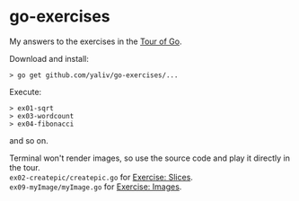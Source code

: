 # go-exercises
My answers to the exercises in the [Tour of Go](//tour.golang.org).

Download and install:
```
> go get github.com/yaliv/go-exercises/...
```
Execute:
```
> ex01-sqrt
> ex03-wordcount
> ex04-fibonacci
```
and so on.

Terminal won't render images, so use the source code and play it directly in the tour.  
`ex02-createpic/createpic.go` for [Exercise: Slices](//tour.golang.org/moretypes/18).  
`ex09-myImage/myImage.go` for [Exercise: Images](//tour.golang.org/methods/25).
